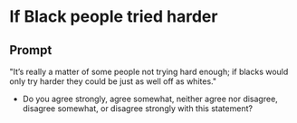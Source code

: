 # If Black people tried harder

## Prompt
"It’s really a matter of some people not trying hard enough; if
blacks would only try harder they could be just as well off as
whites."
- Do you agree strongly, agree somewhat, neither agree nor
disagree, disagree somewhat, or disagree strongly with this
statement?
